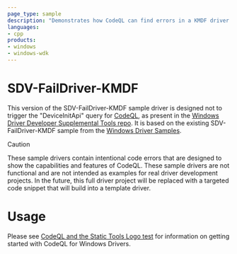 ```yaml
---
page_type: sample
description: "Demonstrates how CodeQL can find errors in a KMDF driver."
languages:
- cpp
products:
- windows
- windows-wdk
---
```


# SDV-FailDriver-KMDF

This version of the SDV-FailDriver-KMDF sample driver is designed not to trigger the "DeviceInitApi" query for [CodeQL](https://codeql.github.com/), as present in the [Windows Driver Developer Supplemental Tools repo](https://github.com/microsoft/Windows-Driver-Developer-Supplemental-Tools).  It is based on the existing SDV-FailDriver-KMDF sample from the [Windows Driver Samples](https://github.com/Microsoft/Windows-driver-samples).

> [!CAUTION]
> These sample drivers contain intentional code errors that are designed to show the capabilities and features of CodeQL. These sample drivers are not functional and are not intended as examples for real driver development projects.  In the future, this full driver project will be replaced with a targeted code snippet that will build into a template driver.

# Usage

Please see [CodeQL and the Static Tools Logo test](https://docs.microsoft.com/en-us/windows-hardware/drivers/devtest/static-tools-and-codeql) for information on getting started with CodeQL for Windows Drivers.